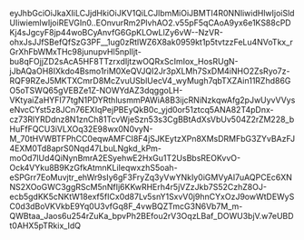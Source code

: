eyJhbGciOiJkaXIiLCJjdHkiOiJKV1QiLCJlbmMiOiJBMTI4R0NNIiwidHlwIjoiSldUIiwiemlwIjoiREVGIn0..EOnvurRm2PlvhAO2.v55pF5qCAoA9yx6e1KS88cPDKj4sJgcyF8jp44woBCyAnvfG6GpKLOwLlZy6vW--NzVR-ohxJsJJfSBefQfSzG3PF__1ug0zRtlWZ6X8ak0959kt1p5tvtzzFeLu4NVoTkx_rGrXhFbWMxTHc98junupvHl5npIljt-bu8qFOjjZD2sAcA5HF8TTzrxdIjtzwOQRxScImIox_HosRUgN-jJbAQaOH8IXkdo4Bsmo1riM0XeQVJQI2Jr3pXLMh7SxDM4iNHO2ZsRyo7z-RQF9RZeJ5MKTXCmrD8McZvuUSblUecV4_wyMugh7qbTXZAin11RZhd86GO5oTSWQ65gVEBZe1Z-NOWYdAZ3dqggoLH-VKtyaiZaHYFI77tgN1PDYRthlusmmPAWiA8B3ijcRNiNzkqwAfg2pJwUyvVVyseNvcCYst5z8JCn76EXIqPejPBEyQkB0c_yjd0or51ztcq5ANA82T4pDnx-cz73RlYRDdnz8N1znCh81TcvWjeSzn53s3CgBBtAdXsVbUv504Z2rZM228_bHuFfFQCU3iVLXOq32E98wx0N0vyN-M_70tHVWBTFPhCC0eqwAMFCI8F4jSJKEytzXPn8XMsDRMFbG3ZYvBAzFJ4EXM0Td8aprS0Nqd47LbuLNgkd_kPm-moOd7lUd4QiNynBmrA2ESyehwE2HxGu1T2UsBbsREOKvvO-Ock4VYku8B9KzGfkAtmnKLiIeqwxzhS5oah-eSPGrr7EoMuvjtr_ehWr9sIy6gF3FryZq3yVwYNkIy0iGMVyAI7uAQPCEc6XNNS2XOoGWC3ggRScM5nNfIj6KKwRHErh4r5jVZzJkb7S52CzhZ8OJ-ecb5gdKK5cNKtW18exf5fICx0d87Lv5snY1SxvV0j9hnCYxOzJ9owWtDEWySC0d3dBoVKVkbE9Yq0U3vfGq8F_4vwBQZTmcG3N6Vb7M_m-QWBtaa_Jaos6u254rZuKa_bpvPh2BEfou2rV3OqzLBaf_DOWU3bjV.w7eUBDt0AHX5pTRkix_IdQ